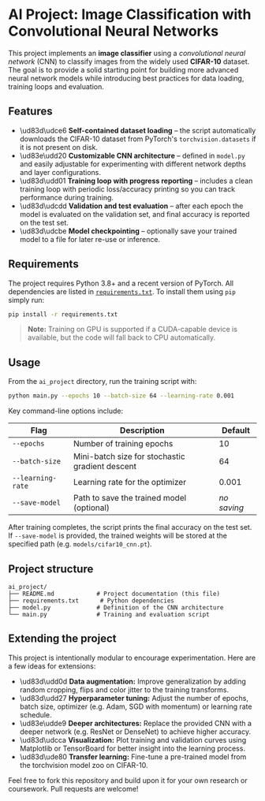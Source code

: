 # AI Project: Image Classification with Convolutional Neural Networks

This project implements an **image classifier** using a *convolutional neural network* (CNN) to classify images from the widely used **CIFAR-10** dataset.  The goal is to provide a solid starting point for building more advanced neural network models while introducing best practices for data loading, training loops and evaluation.

## Features

* \ud83d\udce6 **Self-contained dataset loading** – the script automatically downloads the CIFAR-10 dataset from PyTorch's `torchvision.datasets` if it is not present on disk.
* \ud83e\udd20 **Customizable CNN architecture** – defined in `model.py` and easily adjustable for experimenting with different network depths and layer configurations.
* \ud83d\udd01 **Training loop with progress reporting** – includes a clean training loop with periodic loss/accuracy printing so you can track performance during training.
* \ud83d\udcdd **Validation and test evaluation** – after each epoch the model is evaluated on the validation set, and final accuracy is reported on the test set.
* \ud83d\udcbe **Model checkpointing** – optionally save your trained model to a file for later re-use or inference.

## Requirements

The project requires Python 3.8+ and a recent version of PyTorch. All dependencies are listed in [`requirements.txt`](./requirements.txt). To install them using `pip` simply run:

```bash
pip install -r requirements.txt
```

> **Note:** Training on GPU is supported if a CUDA-capable device is available, but the code will fall back to CPU automatically.

## Usage

From the `ai_project` directory, run the training script with:

```bash
python main.py --epochs 10 --batch-size 64 --learning-rate 0.001
```

Key command-line options include:

| Flag | Description | Default |
|------|-------------|---------|
| `--epochs` | Number of training epochs | 10 |
| `--batch-size` | Mini-batch size for stochastic gradient descent | 64 |
| `--learning-rate` | Learning rate for the optimizer | 0.001 |
| `--save-model` | Path to save the trained model (optional) | *no saving* |

After training completes, the script prints the final accuracy on the test set. If `--save-model` is provided, the trained weights will be stored at the specified path (e.g. `models/cifar10_cnn.pt`).

## Project structure

```text
ai_project/
├── README.md            # Project documentation (this file)
├── requirements.txt      # Python dependencies
├── model.py             # Definition of the CNN architecture
└── main.py              # Training and evaluation script
```

## Extending the project

This project is intentionally modular to encourage experimentation.  Here are a few ideas for extensions:

* \ud83d\udd0d **Data augmentation:** Improve generalization by adding random cropping, flips and color jitter to the training transforms.
* \ud83d\udd27 **Hyperparameter tuning:** Adjust the number of epochs, batch size, optimizer (e.g. Adam, SGD with momentum) or learning rate schedule.
* \ud83e\udde9 **Deeper architectures:** Replace the provided CNN with a deeper network (e.g. ResNet or DenseNet) to achieve higher accuracy.
* \ud83d\udcca **Visualization:** Plot training and validation curves using Matplotlib or TensorBoard for better insight into the learning process.
* \ud83d\ude80 **Transfer learning:** Fine-tune a pre-trained model from the torchvision model zoo on CIFAR-10.

Feel free to fork this repository and build upon it for your own research or coursework.  Pull requests are welcome!
